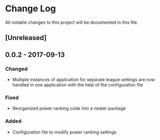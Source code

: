 # Change Log
All notable changes to this project will be documented in this file.

## [Unreleased]

## 0.0.2 - 2017-09-13
### Changed
- Multiple instances of application for separate league settings 
are now handled in one application with the help of the configuration file

### Fixed
- Reorganized power ranking code into a neater package

### Added
- Configuration file to modify power ranking settings

